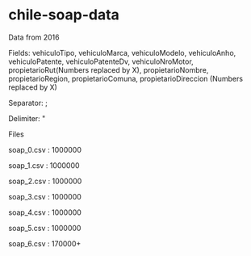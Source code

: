# chile-soap-data

Data from 2016

Fields: vehiculoTipo,	vehiculoMarca,	vehiculoModelo,	vehiculoAnho,	vehiculoPatente,	vehiculoPatenteDv,	vehiculoNroMotor,	propietarioRut(Numbers replaced by X),	propietarioNombre,	propietarioRegion,	propietarioComuna,	propietarioDireccion (Numbers replaced by X)

Separator: ;

Delimiter: "

Files

soap_0.csv : 1000000

soap_1.csv : 1000000

soap_2.csv : 1000000

soap_3.csv : 1000000

soap_4.csv : 1000000

soap_5.csv : 1000000

soap_6.csv : 170000+
